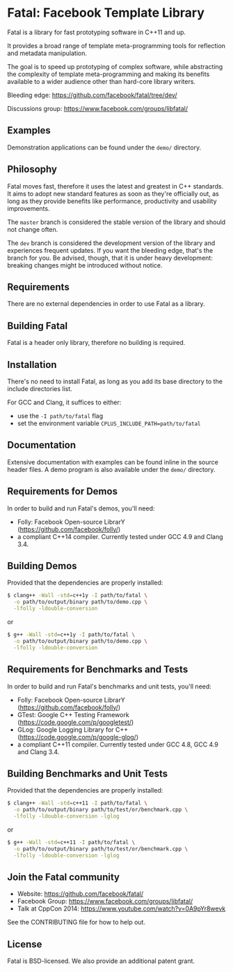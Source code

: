 # Fatal: Facebook Template Library
Fatal is a library for fast prototyping software in C++11 and up.

It provides a broad range of template meta-programming tools for reflection and metadata manipulation.

The goal is to speed up prototyping of complex software, while abstracting the complexity of template meta-programming and making its benefits available to a wider audience other than hard-core library writers.

Bleeding edge: https://github.com/facebook/fatal/tree/dev/

Discussions group: https://www.facebook.com/groups/libfatal/


## Examples
Demonstration applications can be found under the `demo/` directory.


## Philosophy
Fatal moves fast, therefore it uses the latest and greatest in C++ standards. It aims to adopt new standard features as soon as they're officially out, as long as they provide benefits like performance, productivity and usability improvements.

The `master` branch is considered the stable version of the library and should not change often.

The `dev` branch is considered the development version of the library and experiences frequent updates. If you want the bleeding edge, that's the branch for you. Be advised, though, that it is under heavy development: breaking changes might be introduced without notice.


## Requirements
There are no external dependencies in order to use Fatal as a library.


## Building Fatal
Fatal is a header only library, therefore no building is required.


## Installation
There's no need to install Fatal, as long as you add its base directory to the include directories list.

For GCC and Clang, it suffices to either:
- use the `-I path/to/fatal` flag
- set the environment variable `CPLUS_INCLUDE_PATH=path/to/fatal`


## Documentation
Extensive documentation with examples can be found inline in the source header files.
A demo program is also available under the `demo/` directory.


## Requirements for Demos
In order to build and run Fatal's demos, you'll need:

- Folly: Facebook Open-source LibrarY (https://github.com/facebook/folly/)
- a compliant C++14 compiler. Currently tested under GCC 4.9 and Clang 3.4.


## Building Demos
Provided that the dependencies are properly installed:

```sh
$ clang++ -Wall -std=c++1y -I path/to/fatal \
  -o path/to/output/binary path/to/demo.cpp \
  -lfolly -ldouble-conversion
```
or
```sh
$ g++ -Wall -std=c++1y -I path/to/fatal \
  -o path/to/output/binary path/to/demo.cpp \
  -lfolly -ldouble-conversion
```


## Requirements for Benchmarks and Tests
In order to build and run Fatal's benchmarks and unit tests, you'll need:

- Folly: Facebook Open-source LibrarY (https://github.com/facebook/folly/)
- GTest: Google C++ Testing Framework (https://code.google.com/p/googletest/)
- GLog: Google Logging Library for C++ (https://code.google.com/p/google-glog/)
- a compliant C++11 compiler. Currently tested under GCC 4.8, GCC 4.9 and Clang 3.4.


## Building Benchmarks and Unit Tests
Provided that the dependencies are properly installed:

```sh
$ clang++ -Wall -std=c++11 -I path/to/fatal \
  -o path/to/output/binary path/to/test/or/benchmark.cpp \
  -lfolly -ldouble-conversion -lglog
```
or
```sh
$ g++ -Wall -std=c++11 -I path/to/fatal \
  -o path/to/output/binary path/to/test/or/benchmark.cpp \
  -lfolly -ldouble-conversion -lglog
```


## Join the Fatal community
- Website: https://github.com/facebook/fatal/
- Facebook Group: https://www.facebook.com/groups/libfatal/
- Talk at CppCon 2014: https://www.youtube.com/watch?v=0A9pYr8wevk

See the CONTRIBUTING file for how to help out.


## License
Fatal is BSD-licensed. We also provide an additional patent grant.
